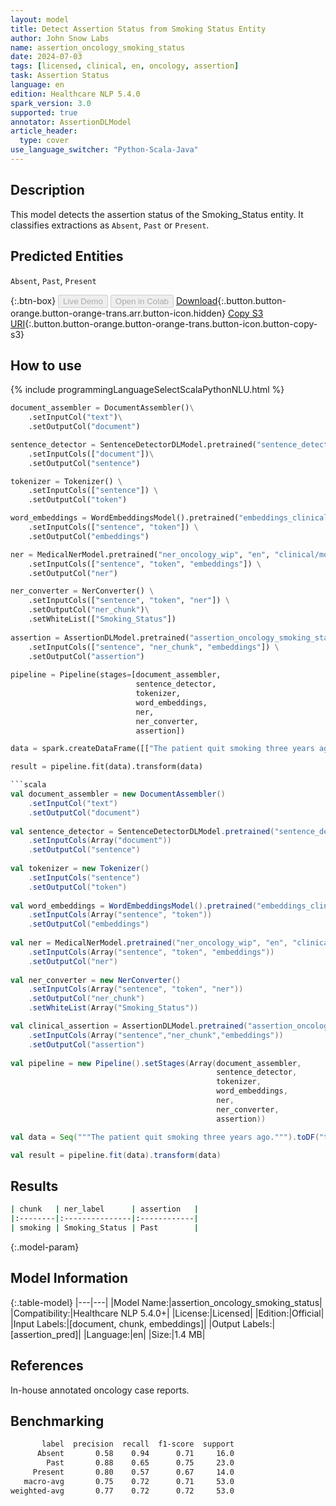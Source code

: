 ```yaml
---
layout: model
title: Detect Assertion Status from Smoking Status Entity
author: John Snow Labs
name: assertion_oncology_smoking_status
date: 2024-07-03
tags: [licensed, clinical, en, oncology, assertion]
task: Assertion Status
language: en
edition: Healthcare NLP 5.4.0
spark_version: 3.0
supported: true
annotator: AssertionDLModel
article_header:
  type: cover
use_language_switcher: "Python-Scala-Java"
---
```


## Description

This model detects the assertion status of the Smoking_Status entity. It classifies extractions as `Absent`, `Past` or `Present`.

## Predicted Entities

`Absent`, `Past`, `Present`

{:.btn-box}
<button class="button button-orange" disabled>Live Demo</button>
<button class="button button-orange" disabled>Open in Colab</button>
[Download](https://s3.amazonaws.com/auxdata.johnsnowlabs.com/clinical/models/assertion_oncology_smoking_status_en_5.4.0_3.0_1720024504824.zip){:.button.button-orange.button-orange-trans.arr.button-icon.hidden}
[Copy S3 URI](s3://auxdata.johnsnowlabs.com/clinical/models/assertion_oncology_smoking_status_en_5.4.0_3.0_1720024504824.zip){:.button.button-orange.button-orange-trans.button-icon.button-copy-s3}

## How to use



<div class="tabs-box" markdown="1">
{% include programmingLanguageSelectScalaPythonNLU.html %}
  
```python
document_assembler = DocumentAssembler()\
    .setInputCol("text")\
    .setOutputCol("document")

sentence_detector = SentenceDetectorDLModel.pretrained("sentence_detector_dl_healthcare","en","clinical/models")\
    .setInputCols(["document"])\
    .setOutputCol("sentence")

tokenizer = Tokenizer() \
    .setInputCols(["sentence"]) \
    .setOutputCol("token")

word_embeddings = WordEmbeddingsModel().pretrained("embeddings_clinical", "en", "clinical/models")\
    .setInputCols(["sentence", "token"]) \
    .setOutputCol("embeddings")                

ner = MedicalNerModel.pretrained("ner_oncology_wip", "en", "clinical/models") \
    .setInputCols(["sentence", "token", "embeddings"]) \
    .setOutputCol("ner")

ner_converter = NerConverter() \
    .setInputCols(["sentence", "token", "ner"]) \
    .setOutputCol("ner_chunk")\
    .setWhiteList(["Smoking_Status"])
    
assertion = AssertionDLModel.pretrained("assertion_oncology_smoking_status", "en", "clinical/models") \
    .setInputCols(["sentence", "ner_chunk", "embeddings"]) \
    .setOutputCol("assertion")
        
pipeline = Pipeline(stages=[document_assembler,
                            sentence_detector,
                            tokenizer,
                            word_embeddings,
                            ner,
                            ner_converter,
                            assertion])

data = spark.createDataFrame([["The patient quit smoking three years ago."]]).toDF("text")

result = pipeline.fit(data).transform(data)
```
```scala
```scala
val document_assembler = new DocumentAssembler()
    .setInputCol("text")
    .setOutputCol("document")
    
val sentence_detector = SentenceDetectorDLModel.pretrained("sentence_detector_dl_healthcare","en","clinical/models")
    .setInputCols(Array("document"))
    .setOutputCol("sentence")
    
val tokenizer = new Tokenizer()
    .setInputCols("sentence")
    .setOutputCol("token")
    
val word_embeddings = WordEmbeddingsModel().pretrained("embeddings_clinical", "en", "clinical/models")
    .setInputCols(Array("sentence", "token"))
    .setOutputCol("embeddings")                
    
val ner = MedicalNerModel.pretrained("ner_oncology_wip", "en", "clinical/models")
    .setInputCols(Array("sentence", "token", "embeddings"))
    .setOutputCol("ner")
    
val ner_converter = new NerConverter()
    .setInputCols(Array("sentence", "token", "ner"))
    .setOutputCol("ner_chunk")
    .setWhiteList(Array("Smoking_Status"))

val clinical_assertion = AssertionDLModel.pretrained("assertion_oncology_smoking_status","en","clinical/models")
    .setInputCols(Array("sentence","ner_chunk","embeddings"))
    .setOutputCol("assertion")
        
val pipeline = new Pipeline().setStages(Array(document_assembler,
                                              sentence_detector,
                                              tokenizer,
                                              word_embeddings,
                                              ner,
                                              ner_converter,
                                              assertion))

val data = Seq("""The patient quit smoking three years ago.""").toDF("text")

val result = pipeline.fit(data).transform(data)
```
</div>

## Results

```bash
| chunk   | ner_label      | assertion   |
|:--------|:---------------|:------------|
| smoking | Smoking_Status | Past        |
```

{:.model-param}
## Model Information

{:.table-model}
|---|---|
|Model Name:|assertion_oncology_smoking_status|
|Compatibility:|Healthcare NLP 5.4.0+|
|License:|Licensed|
|Edition:|Official|
|Input Labels:|[document, chunk, embeddings]|
|Output Labels:|[assertion_pred]|
|Language:|en|
|Size:|1.4 MB|

## References

In-house annotated oncology case reports.

## Benchmarking

```bash
       label  precision  recall  f1-score  support
      Absent       0.58    0.94      0.71     16.0
        Past       0.88    0.65      0.75     23.0
     Present       0.80    0.57      0.67     14.0
   macro-avg       0.75    0.72      0.71     53.0
weighted-avg       0.77    0.72      0.72     53.0
```
